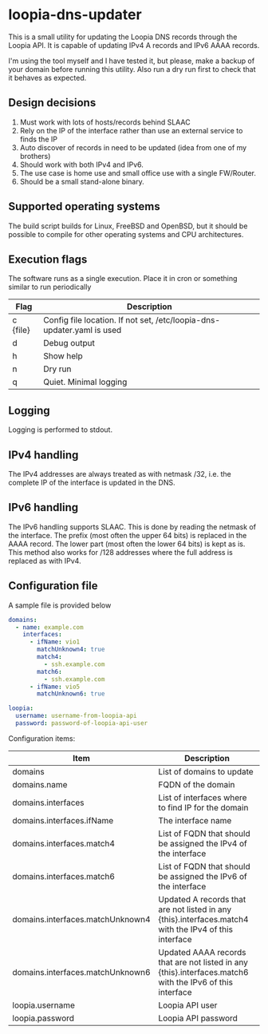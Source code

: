 # loopia-dns-updater

This is a small utility for updating the Loopia DNS records through
the Loopia API. It is capable of updating IPv4 A records and IPv6
AAAA records.

I'm using the tool myself and I have tested it, but please, make a backup of your
domain before running this utility. Also run a dry run first to check
that it behaves as expected.

## Design decisions

1. Must work with lots of hosts/records behind SLAAC
2. Rely on the IP of the interface rather than use an
   external service to finds the IP
3. Auto discover of records in need to be updated
   (idea from one of my brothers)
4. Should work with both IPv4 and IPv6.
5. The use case is home use and small office use with a single FW/Router.
6. Should be a small stand-alone binary.

## Supported operating systems

The build script builds for Linux, FreeBSD and OpenBSD, but it should be
possible to compile for other operating systems and CPU architectures.

## Execution flags

The software runs as a single execution. Place it in cron or something similar
to run periodically

| Flag     | Description                                                            |
|----------|------------------------------------------------------------------------|
| c {file} | Config file location. If not set, /etc/loopia-dns-updater.yaml is used |
| d        | Debug output                                                           |
| h        | Show help                                                              |
| n        | Dry run                                                                |
| q        | Quiet. Minimal logging                                                 |

## Logging

Logging is performed to stdout.

## IPv4 handling

The IPv4 addresses are always treated as with netmask /32, i.e.
the complete IP of the interface is updated in the DNS.

## IPv6 handling

The IPv6 handling supports SLAAC. This is done by reading the netmask of
the interface. The prefix (most often the upper 64 bits) is replaced
in the AAAA record. The lower part (most often the lower 64 bits) is kept
as is. This method also works for /128 addresses where the full address
is replaced as with IPv4.

## Configuration file

A sample file is provided below

```yaml
domains:
  - name: example.com
    interfaces:
      - ifName: vio1
        matchUnknown4: true
        match4:
          - ssh.example.com
        match6:
          - ssh.example.com
      - ifName: vio5
        matchUnknown6: true

loopia:
  username: username-from-loopia-api
  password: password-of-loopia-api-user
```

Configuration items:

| Item                             | Description                                                                                              |
|----------------------------------|----------------------------------------------------------------------------------------------------------|
| domains                          | List of domains to update                                                                                |
| domains.name                     | FQDN of the domain                                                                                       |
| domains.interfaces               | List of interfaces where to find IP for the domain                                                       |
| domains.interfaces.ifName        | The interface name                                                                                       |
| domains.interfaces.match4        | List of FQDN that should be assigned the IPv4 of the interface                                           |
| domains.interfaces.match6        | List of FQDN that should be assigned the IPv6 of the interface                                           |
| domains.interfaces.matchUnknown4 | Updated A records that are not listed in any {this}.interfaces.match4 with the IPv4 of this interface    |
| domains.interfaces.matchUnknown6 | Updated AAAA records that are not listed in any {this}.interfaces.match6 with the IPv6 of this interface |
| loopia.username                  | Loopia API user                                                                                          |
| loopia.password                  | Loopia API password                                                                                      |